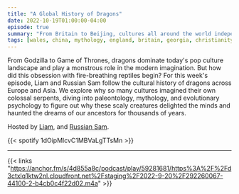 ```yaml
---
title: "A Global History of Dragons"
date: 2022-10-19T01:00:00-04:00
episode: true
summary: "From Britain to Beijing, cultures all around the world independently created the idea of dragons. In this episode, we try to find out why."
tags: [wales, china, mythology, england, britain, georgia, christianity]
---
```


From Godzilla to Game of Thrones, dragons dominate today's pop culture landscape and play a monstrous role in the modern imagination. But how did this obsession with fire-breathing reptiles begin? For this week's episode, Liam and Russian Sam follow the cultural history of dragons across Europe and Asia. We explore why so many cultures imagined their own colossal serpents, diving into paleontology, mythology, and evolutionary psychology to figure out why  these scaly creatures delighted the minds and haunted the dreams of our ancestors for thousands of years.

Hosted by [Liam](https://twitter.com/LegoRacers2), and [Russian Sam](https://twitter.com/reelCheburashka).

{{< spotify 1dOipMlcvC1MBVaLgTTsMn >}}

---

{{< links "https://anchor.fm/s/4d855a8c/podcast/play/59281681/https%3A%2F%2Fd3ctxlq1ktw2nl.cloudfront.net%2Fstaging%2F2022-9-20%2F292260067-44100-2-b4cb0c4f22d02.m4a" >}}